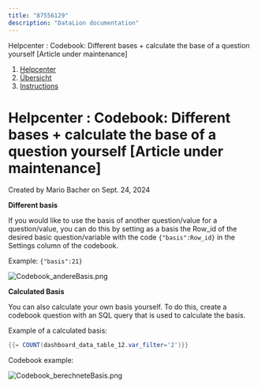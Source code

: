```yaml
---
title: "87556129"
description: "DataLion documentation"
---
```


Helpcenter : Codebook: Different bases + calculate the base of a question yourself \[Article under maintenance\]  

1.  [Helpcenter](index.html)
2.  [Übersicht](2982609.html)
3.  [Instructions](Instructions_85524497.html)

# Helpcenter : Codebook: Different bases + calculate the base of a question yourself \[Article under maintenance\]

Created by Mario Bacher on Sept. 24, 2024

**Different basis**

If you would like to use the basis of another question/value for a question/value, you can do this by setting as a basis the Row_id of the desired basic question/variable with the code `{"basis":Row_id}` in the Settings column of the codebook.

Example: `{"basis":21}`

![Codebook_andereBasis.png](/img/87654417.png?width=760)

**Calculated Basis**

You can also calculate your own basis yourself. To do this, create a codebook question with an SQL query that is used to calculate the basis.

Example of a calculated basis:

```java
{{= COUNT(dashboard_data_table_12.var_filter='2')}}
```

Codebook example:

![Codebook_berechneteBasis.png](/img/87654424.png?width=760)